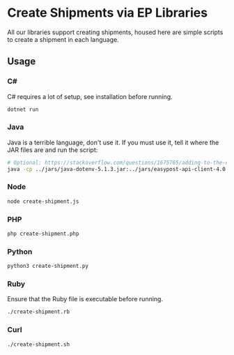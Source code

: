 # Create Shipments via EP Libraries

All our libraries support creating shipments, housed here are simple scripts to create a shipment in each language.

## Usage

### C#

C# requires a lot of setup, see installation before running.

```bash
dotnet run
```

### Java

Java is a terrible language, don't use it. If you must use it, tell it where the JAR files are and run the script:

```bash
# Optional: https://stackoverflow.com/questions/1675765/adding-to-the-classpath-on-osx/11304846#11304846
java -cp ../jars/java-dotenv-5.1.3.jar:../jars/easypost-api-client-4.0.1.jar:../jars/gson-2.8.5.jar create-shipment.java
```

### Node

```bash
node create-shipment.js
```

### PHP

```bash
php create-shipment.php
```

### Python

```bash
python3 create-shipment.py
```

### Ruby

Ensure that the Ruby file is executable before running.

```bash
./create-shipment.rb
```

### Curl

```bash
./create-shipment.sh
```
